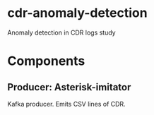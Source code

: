 cdr-anomaly-detection
=====================

Anomaly detection in CDR logs study

Components
=====================

Producer: Asterisk-imitator
---------------------

Kafka producer. Emits CSV lines of CDR.

